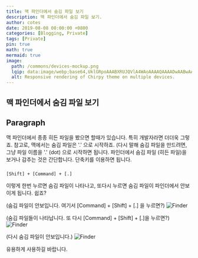 ```yaml
---
title: 맥 파인더에서 숨김 파일 보기
description: 맥 파인더에서 숨김 파일 보기.
author: cotes
date: 2019-08-08 00:00:00 +0800
categories: [Blogging, Private]
tags: [Private]
pin: true
math: true
mermaid: true
image:
  path: /commons/devices-mockup.png
  lqip: data:image/webp;base64,UklGRpoAAABXRUJQVlA4WAoAAAAQAAAADwAABwAAQUxQSDIAAAARL0AmbZurmr57yyIiqE8oiG0bejIYEQTgqiDA9vqnsUSI6H+oAERp2HZ65qP/VIAWAFZQOCBCAAAA8AEAnQEqEAAIAAVAfCWkAALp8sF8rgRgAP7o9FDvMCkMde9PK7euH5M1m6VWoDXf2FkP3BqV0ZYbO6NA/VFIAAAA
  alt: Responsive rendering of Chirpy theme on multiple devices.
---
```


## 맥 파인더에서 숨김 파일 보기



## Paragraph

맥 파인더에서 종종 히든 파일을 봤으면 할때가 있습니다.
특히 개발자라면 더더욱 그렇죠.
참고로, 맥에서는 숨김 파일은 '.' 으로 시작하죠. (다시 말해 숨김 파일을 만드려면, 그냥 파일 이름을 '.' (dot) 으로 시작하면 됩니다.
파인더에서 숨김 파일 (히든 파일)을 보거나 감추는 것은 간단합니다. 단축키를 이용하면 됩니다.

### 
```text
[Shift] + [Command] + [.]
```



이렇게 한번 누르면 숨김 파일이 나타나고, 또다시 누르면 숨김 파일이 파인더에서 안보이게 됩니다. 쉽죠?

(숨김 파일이 안보입니다. 여기서 [Command] + [Shift] + [.] 을 누르면?)
![Finder](https://sjpark2free.github.io/assets/img/post/2024-11-20-private_post-03/Before.jpg)

(숨김 파일들이 나타납니다. 또 다시 [Command] + [Shift] + [.]을 누르면?)
![Finder](https://sjpark2free.github.io/assets/img/post/2024-11-20-private_post-03/After.jpg)


(다시 숨김 파일이 안보입니다.)
![Finder](https://sjpark2free.github.io/assets/img/post/2024-11-20-private_post-03/Before.jpg)


유용하게 사용하길 바랍니다.

